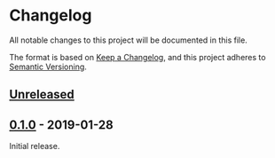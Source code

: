 # Changelog

All notable changes to this project will be documented in this file.

The format is based on [Keep a Changelog](http://keepachangelog.com/),
and this project adheres to [Semantic Versioning](https://semver.org/).

## [Unreleased]


## [0.1.0] - 2019-01-28
Initial release.


[Unreleased]: https://github.com/digipolisantwerp/starter-kit-react_app_nodejs/compare/v0.1.0...HEAD
[0.1.0]: https://github.com/digipolisantwerp/starter-kit-react_app_nodejs/compare/v0.1.0
